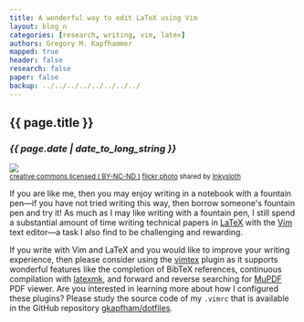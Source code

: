 ```yaml
---
title: A wonderful way to edit LaTeX using Vim
layout: blog_n
categories: [research, writing, vim, latex]
authors: Gregory M. Kapfhammer
mapped: true
header: false
research: false
paper: false
backup: ../../../../../../../../
---
```


## {{ page.title }}
### <em>{{ page.date | date_to_long_string }}</em>

<a title="cap & nib" href="http://flickr.com/photos/mysight/8663830964"><img class="img-responsive-tight" src="http://farm9.static.flickr.com/8254/8663830964_76117e9b4b_z.jpg" /></a><br /><small><a href="http://creativecommons.org/licenses/by-nc-nd/2.0/">creative commons licensed ( BY-NC-ND )</a> <a title="cap & nib" href="http://flickr.com/photos/mysight/8663830964">flickr photo</a> shared by <a href="http://flickr.com/people/mysight">Inkysloth</a></small>

If you are like me, then you may enjoy writing in a notebook with a fountain pen&mdash;if you have not tried writing
this way, then borrow someone's fountain pen and try it! As much as I may like writing with a fountain pen, I
still spend a substantial amount of time writing technical papers in [LaTeX](http://www.latex-project.org/) with the
[Vim](http://www.vim.org/) text editor&mdash;a task I also find to be challenging and rewarding.

If you write with Vim and LaTeX and you would like to improve your writing experience, then please consider using the
[vimtex](https://github.com/lervag/vimtex) plugin as it supports wonderful features like the completion of BibTeX
references, continuous compilation with [latexmk](http://users.phys.psu.edu/~collins/software/latexmk-jcc/), and forward
and reverse searching for [MuPDF](http://mupdf.com/) PDF viewer. Are you interested in learning more about how I
configured these plugins? Please study the source code of my `.vimrc` that is available in the GitHub repository
[gkapfham/dotfiles](https://github.com/gkapfham/dotfiles).

